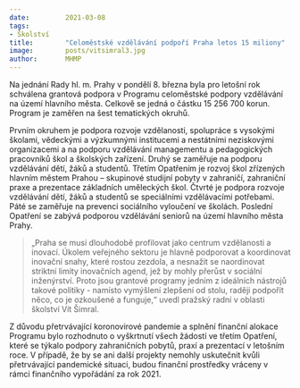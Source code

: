 ```yaml
---
date:         2021-03-08
tags:         
- Školství
title:        "Celoměstské vzdělávání podpoří Praha letos 15 miliony"
image: 	      posts/vitsimral3.jpg
author:       MHMP
---
```


Na jednání Rady hl. m. Prahy v pondělí 8. března byla pro letošní rok schválena grantová podpora v Programu celoměstské podpory vzdělávání na území hlavního města. Celkově se jedná o částku 15 256 700 korun. Program je zaměřen na šest tematických okruhů. 

Prvním okruhem je podpora rozvoje vzdělanosti, spolupráce s vysokými školami, vědeckými a výzkumnými institucemi a nestátními neziskovými organizacemi a na podporu vzdělávání managementu a pedagogických pracovníků škol a školských zařízení. Druhý se zaměřuje na podporu vzdělávání dětí, žáků a studentů. Třetím Opatřením je rozvoj škol zřízených hlavním městem Prahou – skupinové studijní pobyty v zahraničí, zahraniční praxe a prezentace základních uměleckých škol. Čtvrté je podpora rozvoje vzdělávání dětí, žáků a studentů se speciálními vzdělávacími potřebami. Páté se zaměřuje na prevenci sociálního vyloučení ve školách. Poslední Opatření se zabývá podporou vzdělávání seniorů na území hlavního města Prahy.

> „Praha se musí dlouhodobě profilovat jako centrum vzdělanosti a inovací. Úkolem veřejného sektoru je hlavně podporovat a koordinovat inovační snahy, které rostou zezdola, a nesnažit se naordinovat striktní limity inovačních agend, jež by mohly přerůst v sociální inženýrství. Proto jsou grantové programy jedním z ideálních nástrojů takové politiky - namísto vymýšlení zlepšení od stolu, raději podpořit něco, co je ozkoušené a funguje,“ uvedl pražský radní v oblasti školství Vít Šimral.

Z důvodu přetrvávající koronovirové pandemie a splnění finanční alokace Programu bylo rozhodnuto o vyškrtnutí všech žádostí ve třetím Opatření, které se týkalo podpory zahraničních pobytů, praxí a prezentací v letošním roce. V případě, že by se ani další projekty nemohly uskutečnit kvůli přetrvávající pandemické situaci, budou finanční prostředky vráceny v rámci finančního vypořádání za rok 2021.

